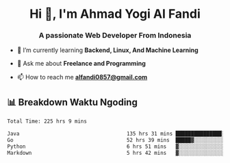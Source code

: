 <h1 align="center">Hi 👋, I'm Ahmad Yogi Al Fandi</h1>
<h3 align="center">A passionate Web Developer From Indonesia</h3>

- 🌱 I’m currently learning **Backend, Linux, And Machine Learning**

- 💬 Ask me about **Freelance and Programming**

- 📫 How to reach me **<alfandi0857@gmail.com>**


## 📊 Breakdown Waktu Ngoding

<!--START_SECTION:waka-->

```txt
Total Time: 225 hrs 9 mins

Java                                   135 hrs 31 mins ███████████████░░░░░░░░░░   59.90 %
Go                                     52 hrs 39 mins  █████▓░░░░░░░░░░░░░░░░░░░   23.27 %
Python                                 6 hrs 51 mins   ▓░░░░░░░░░░░░░░░░░░░░░░░░   03.03 %
Markdown                               5 hrs 42 mins   ▓░░░░░░░░░░░░░░░░░░░░░░░░   02.52 %
```

<!--END_SECTION:waka-->
